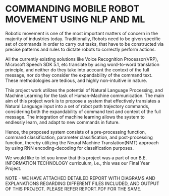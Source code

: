 # COMMANDING MOBILE ROBOT MOVEMENT USING NLP AND ML
Robotic movement is one of the most important matters of concern in the majority of industries today. Traditionally, Robots need to be given specific set of commands in order to carry out tasks, that have to be constructed via precise patterns and rules to dictate robots to correctly perform actions.

All the currently existing solutions like Voice Recognition Processor(VRP), Microsoft Speech SDK 5.1, etc translate by using word-to-word translation principle, and neither do they take into account the context of the full message, nor do they consider the expandability of the command text. These methodologies are tedious, and highly non-intuitive in nature.

This project work utilizes the potential of Natural Language Processing, and Machine Learning for the task of Human-Machine communication. The main aim of this project work is to propose a system that effectively translates a Natural Language input into a set of robot path trajectory commands, considering both the expandability of command text and context of the full message. The integration of machine learning allows the system to endlessly learn, and adapt to new commands in future.

Hence, the proposed system consists of a pre-processing function, command classification, parameter classification, and post-processing function, thereby utilizing the Neural Machine Translation(NMT) approach by using RNN encoding-decoding for classification purposes. 

We would like to let you know that this project was a part of our B.E. INFORMATION TECHNOLOGY curriculum, i.e., this was our Final Year Project. 

NOTE - WE HAVE ATTACHED DETAILED REPORT WITH DIAGRAMS AND EXPLANATIONS REGARDING DIFFERENT FILES INCLUDED, AND OUTPUT OF THIS PROJECT. PLEASE REFER REPORT.PDF FOR THE SAME.
